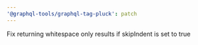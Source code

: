 ```yaml
---
'@graphql-tools/graphql-tag-pluck': patch
---
```


Fix returning whitespace only results if skipIndent is set to true
